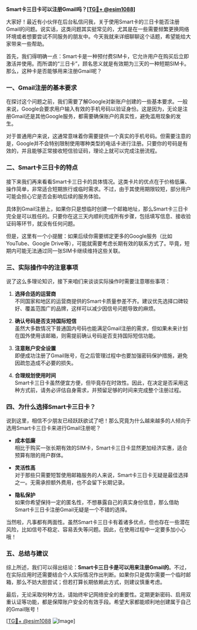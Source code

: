 **Smart卡三日卡可以注册Gmail吗？[[TG💪+ @esim1088](https://t.me/s/esim1088)]**

大家好！最近有小伙伴在后台私信问我，关于使用Smart卡的三日卡能否注册Gmail的问题。说实话，这类问题其实挺常见的，尤其是在一些需要频繁更换网络环境或者想要尝试不同服务的朋友中。今天我就来详细聊聊这个话题，希望能给大家带来一些帮助。

首先，我们得明确一点：Smart卡是一种预付费SIM卡，它允许用户在购买后立即激活并使用。而所谓的“三日卡”，顾名思义就是有效期为三天的一种短期SIM卡。那么，这种卡是否能够用来注册Gmail呢？

### **一、Gmail注册的基本要求**

在探讨这个问题之前，我们需要了解Google对新账户创建的一些基本要求。一般来说，Google会要求用户输入有效的手机号码以验证身份。这是因为，无论是注册Gmail还是其他Google服务，都需要确保账户的真实性，避免滥用现象的发生。

对于普通用户来说，这通常意味着你需要提供一个真实的手机号码。但需要注意的是，Google并不会特别限制使用哪种类型的电话卡进行注册。只要你的号码是有效的，并且能够正常接收短信验证码，理论上就可以完成注册流程。

### **二、Smart卡三日卡的特点**

接下来我们再来看看Smart卡三日卡的具体情况。这类卡片的优点在于价格低廉、操作简单，非常适合短期旅行或临时需求。不过，由于其使用期限较短，部分用户可能会担心它是否会影响后续的服务体验。

具体到Gmail注册上，如果你只是想临时创建一个邮箱地址，那么Smart卡三日卡完全是可以胜任的。只要你在这三天内顺利完成所有步骤，包括填写信息、接收验证码等环节，就没有任何问题。

但是，这里有一个小提醒：如果后续你需要绑定更多的Google服务（比如YouTube、Google Drive等），可能就需要考虑长期有效的联系方式了。毕竟，短期内可能无法通过同一张SIM卡继续维持这些关联。

### **三、实际操作中的注意事项**

说了这么多理论知识，接下来咱们来谈谈实际操作时需要注意哪些事项：

1. **选择合适的运营商**  
   不同国家和地区的运营商提供的Smart卡质量参差不齐。建议优先选择口碑较好、覆盖范围广的品牌，这样可以减少因信号问题导致的麻烦。

2. **确认号码是否支持国际短信**  
   虽然大多数情况下普通国内号码也能满足Gmail注册的需求，但如果未来计划在国外使用该邮箱，则需提前确认号码是否支持国际短信功能。

3. **注意账户安全设置**  
   即便成功注册了Gmail账号，在之后管理过程中也要加强密码保护措施，避免因疏忽造成不必要的损失。

4. **合理规划使用时间**  
   Smart卡三日卡虽然便宜方便，但毕竟存在时效性。因此，在决定是否采用这种方式前，请务必评估自身需求，并预留足够的时间来完成整个注册过程。

### **四、为什么选择Smart卡三日卡？**

说到这里，相信不少朋友已经跃跃欲试了吧！那么究竟为什么越来越多的人倾向于选用Smart卡三日卡来进行Gmail注册呢？

- **成本低廉**  
  相比于购买一张长期有效的SIM卡，Smart卡三日卡显然更加经济实惠，适合预算有限的用户群体。

- **灵活性高**  
  对于那些只需要短暂使用邮箱服务的人来说，Smart卡三日卡无疑是最佳选择之一。无需承担额外费用，也不会留下长期记录。

- **隐私保护**  
  如果你希望保持一定的匿名性，不想暴露自己的真实身份信息，那么借助Smart卡三日卡注册Gmail无疑是一个不错的选择。

当然啦，凡事都有两面性。虽然Smart卡三日卡有着诸多优点，但也存在一些潜在风险，比如信号不稳定、容易丢失等问题。因此，在使用过程中一定要多加小心哦！

### **五、总结与建议**

综上所述，我们可以得出结论：**Smart卡三日卡是可以用来注册Gmail的**。不过，在实际应用时还需要结合个人实际情况作出判断。如果你只是偶尔需要一个临时邮箱，那么不妨大胆尝试；但若打算长期依赖此方式，则建议慎重考虑。

最后，无论采取何种方法，请始终牢记网络安全的重要性。定期更新密码、启用双重认证等功能，都是保障账户安全的有效手段。希望大家都能顺利地创建属于自己的Gmail账号！

[[TG💪+ @esim1088](https://t.me/s/esim1088) ![Image](https://i.postimg.cc/4NQfJmqS/Snipaste-2025-05-13-00-14-12.png)]